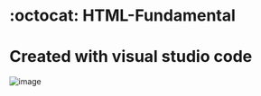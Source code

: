 # :octocat: HTML-Fundamental


# Created with visual studio code

![image](https://user-images.githubusercontent.com/53173495/91929570-de1a2c80-ed08-11ea-8ba7-9e48e4429064.png)
